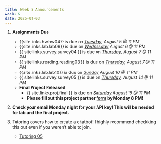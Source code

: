 ```yaml
---
title: Week 5 Announcements
week: 5
date: 2025-08-03
---
```


1. **Assignments Due**
    * {{site.links.hw.hw04}} is due on *<u>Tuesday</u>, August 5 @ 11 PM*
    * {{site.links.lab.lab09}} is due on *<u>Wednesday</u> August 6 @ 11 PM*
    * {{ site.links.survey.survey04 }}  is due on *<u>Thursday</u>, August 7 @ 11 PM*
    * {{ site.links.reading.reading03 }} is due on *<u>Thursday</u>, August 7 @ 11 PM*
    * {{site.links.lab.lab10}} is due on *<u>Sunday</u> August 10 @ 11 PM*
    * {{ site.links.survey.survey05 }} is due on *<u>Thursday</u>, August 14 @ 11 PM*
    * **Final Project Released**
        * {{ site.links.proj.final }} is due on *<u>Saturday</u> August 16 @ 11 PM*
        * **Please fill out this project partner [form](https://docs.google.com/forms/d/e/1FAIpQLSessJvOg7fca9KoZwRHwuPrygN0z8RqNF-0F1teejc1yZHHug/viewform?usp=sharing&ouid=104558629268627618560) by Monday 8 PM!**

2. **Check your email Monday night for your API key! This will be needed for lab and the final project.** 

3. Tutoring covers how to create a chatbot! I highly recommend checkking this out even if you weren't able to join.

    * [Tutoring 05](https://datahub.berkeley.edu/hub/user-redirect/git-pull?repo=https%3A%2F%2Fgithub.com%2Fdata-6-berkeley%2Fmaterials-su25&branch=main&urlpath=tree%2Fmaterials-su25%2Ftut%2Ftut05%2Ftut05.ipynb)
